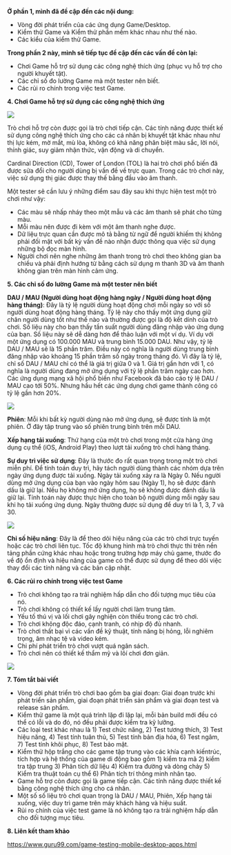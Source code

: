 **Ở phần 1, mình đã đề cập đến các nội dung:**
* Vòng đời phát triển của các ứng dụng Game/Desktop.
* Kiểm thử Game và Kiểm thử phần mềm khác nhau như thế nào.
* Các kiểu của kiểm thử Game.

**Trong phần 2 này, mình sẽ tiếp tục đề cập đến các vấn đề còn lại:**
* Chơi Game hỗ trợ sử dụng các công nghệ thích ứng (phục vụ hỗ trợ cho người khuyết tật).
* Các chỉ số đo lường Game mà một tester nên biết.
* Các rủi ro chính trong việc test Game.

**4. Chơi Game hỗ trợ sử dụng các công nghệ thích ứng**

![](https://images.viblo.asia/c5cebd63-b15e-40bb-8ff1-86d86ac7c161.png)

Trò chơi hỗ trợ còn được gọi là trò chơi tiếp cận. Các tính năng được thiết kế sử dụng công nghệ thích ứng cho các cá nhân bị khuyết tật khác nhau như thị lực kém, mờ mắt, mù lòa, không có khả năng phân biệt màu sắc, lời nói, thính giác, suy giảm nhận thức, vận động và di chuyển.

Cardinal Direction (CD), Tower of London (TOL) là hai trò chơi phổ biến đã được sửa đổi cho người dùng bị vấn đề về trực quan. Trong các trò chơi này, việc sử dụng thị giác được thay thế bằng đầu vào âm thanh.

Một tester sẽ cần lưu ý những điểm sau đây sau khi thực hiện test một trò chơi như vậy:
* Các màu sẽ nhấp nháy theo một mẫu và các âm thanh sẽ phát cho từng màu. 
* Mỗi màu nên được đi kèm với một âm thanh nghe được.
* Dữ liệu trực quan cần được mô tả bằng từ ngữ để người khiếm thị không phải đối mặt với bất kỳ vấn đề nào nhận được thông qua việc sử dụng những bộ đọc màn hình.
* Người chơi nên nghe những âm thanh trong trò chơi theo không gian ba chiều và phải định hướng từ bằng cách sử dụng  m thanh 3D và âm thanh không gian trên màn hình cảm ứng.

**5. Các chỉ số đo lường Game mà một tester nên biết**

**DAU / MAU (Người dùng hoạt động hàng ngày / Người dùng hoạt động hàng tháng)**: Đây là tỷ lệ người dùng hoạt động chơi mỗi ngày so với số người dùng hoạt động hàng tháng. Tỷ lệ này cho thấy một ứng dụng giữ chân người dùng tốt như thế nào và thường được gọi là độ kết dính của trò chơi. Số liệu này cho bạn thấy tần suất người dùng đăng nhập vào ứng dụng của bạn. Số liệu này sẽ dễ dàng hơn để thảo luận với một ví dụ. Ví dụ với một ứng dụng có 100.000 MAU và trung bình 15.000 DAU. Như vậy, tỷ lệ DAU / MAU sẽ là 15 phần trăm. Điều này có nghĩa là người dùng trung bình đăng nhập vào khoảng 15 phần trăm số ngày trong tháng đó. Vì đây là tỷ lệ, chỉ số DAU / MAU chỉ có thể là giá trị giữa 0 và 1. Giá trị gần hơn với 1, có nghĩa là người dùng đang mở ứng dụng với tỷ lệ phần trăm ngày cao hơn. Các ứng dụng mạng xã hội phổ biến như Facebook đã báo cáo tỷ lệ DAU / MAU cao tới 50%. Nhưng hầu hết các ứng dụng chơi game thành công có tỷ lệ gần hơn 20%.

![](https://images.viblo.asia/e87a4d95-755d-45d6-9a4a-f763adb0213e.png)

**Phiên**: Mỗi khi bất kỳ người dùng nào mở ứng dụng, sẽ được tính là một phiên. Ở đây tập trung vào số phiên trung bình trên mỗi DAU.

**Xếp hạng tải xuống**: Thứ hạng của một trò chơi trong một cửa hàng ứng dụng cụ thể (iOS, Android Play) theo lượt tải xuống trò chơi hàng tháng.

**Sự duy trì việc sử dụng**: Đây là thước đo rất quan trọng trong một trò chơi miễn phí. Để tính toán duy trì, hãy tách người dùng thành các nhóm dựa trên ngày ứng dụng được tải xuống. Ngày tải xuống xảy ra là Ngày 0. Nếu người dùng mở ứng dụng của bạn vào ngày hôm sau (Ngày 1), họ sẽ được đánh dấu là giữ lại. Nếu họ không mở ứng dụng, họ sẽ không được đánh dấu là giữ lại. Tính toán này được thực hiện cho toàn bộ người dùng mỗi ngày sau khi họ tải xuống ứng dụng. Ngày thường được sử dụng để duy trì là 1, 3, 7 và 30.

![](https://images.viblo.asia/bfac66a8-c4f2-426c-844c-725817867fe2.png)

**Chỉ số hiệu năng**: Đây là để theo dõi hiệu năng của các trò chơi trực tuyến hoặc các trò chơi liên tục. Tốc độ khung hình mà trò chơi thực thi trên nền tảng phần cứng khác nhau hoặc trong trường hợp máy chủ game, thước đo về độ ổn định và hiệu năng của game có thể được sử dụng để theo dõi việc thay đổi các tính năng và các bản cập nhật.


**6. Các rủi ro chính trong việc test Game**

* Trò chơi không tạo ra trải nghiệm hấp dẫn cho đối tượng mục tiêu của nó.
* Trò chơi không có thiết kế lấy người chơi làm trung tâm.
* Yếu tố thú vị và lối chơi gây nghiện còn thiếu trong các trò chơi.
* Trò chơi không độc đáo, cạnh tranh, có nhịp độ đủ nhanh.
* Trò chơi thất bại vì các vấn đề kỹ thuật, tính năng bị hỏng, lỗi nghiêm trọng, âm nhạc tệ và video kém.
* Chi phí phát triển trò chơi vượt quá ngân sách.
* Trò chơi nên có thiết kế thẩm mỹ và lôí chơi đơn giản.

![](https://images.viblo.asia/3196ada1-94ef-4d71-a5b2-04229c9e348e.png)

**7. Tóm tắt bài viết**

* Vòng đời phát triển trò chơi bao gồm ba giai đoạn: Giai đoạn trước khi phát triển sản phẩm, giai đoạn phát triển sản phẩm và giai đoạn test và release sản phẩm.
* Kiểm thử game là một quá trình lặp đi lặp lại, mỗi bản build mới đều có thể có lỗi và do đó, nó đều phải được kiểm tra kỹ lưỡng.
* Các loại test khác nhau là 1) Test chức năng, 2) Test  tương thích, 3) Test  hiệu năng, 4) Test tính tuân thủ, 5) Test tính bản địa hóa, 6) Test ngâm, 7) Test tính khôi phục, 8) Test  bảo mật.
* Kiểm thử hộp trắng cho các game tập trung vào các khía cạnh kiến ​​trúc, tích hợp và hệ thống của game di động bao gồm 1) kiểm tra mã 2) kiểm tra tập trung 3) Phân tích dữ liệu 4) Kiểm tra đường và dòng chảy 5) Kiểm tra thuật toán cụ thể 6) Phân tích trí thông minh nhân tạo.
* Game hỗ trợ còn được gọi là game tiếp cận. Các tính năng được thiết kế bằng công nghệ thích ứng cho cá nhân.
* Một số số liệu trò chơi quan trọng là DAU / MAU, Phiên, Xếp hạng tải xuống, việc duy trì game trên máy khách hàng và hiệu suất.
* Rủi ro chính của việc test game là nó không tạo ra trải nghiệm hấp dẫn cho đối tượng mục tiêu.

**8. Liên kết tham khảo**

https://www.guru99.com/game-testing-mobile-desktop-apps.html